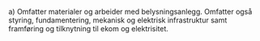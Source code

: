 a) Omfatter materialer og arbeider med belysningsanlegg. Omfatter også styring, fundamentering, mekanisk og elektrisk infrastruktur samt framføring og tilknytning til ekom og elektrisitet.

